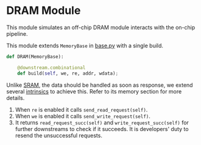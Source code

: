 # DRAM Module

This module simulates an off-chip DRAM module
interacts with the on-chip pipeline.

This module extends `MemoryBase` in [base.py](./base.py)
with a single build.

```python
def DRAM(MemoryBase):

    @downstream.combinational
    def build(self, we, re, addr, wdata);
```

Unlike [SRAM](./sram.py), the data should be handled as soon as response,
we extend several [intrinsics](../../ir/expr/intrinsic.py) to achieve this.
Refer to its memory section for more details.

1. When `re` is enabled it calls `send_read_request(self)`.
2. When `we` is enabled it calls `send_write_request(self)`.
3. It returns `read_request_succ(self)` and `write_request_succ(self)`
   for further downstreams to check if it succeeds. It is developers'
   duty to resend the unsuccessful requests.